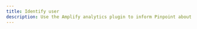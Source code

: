 ```yaml
---
title: Identify user
description: Use the Amplify analytics plugin to inform Pinpoint about your users.
---
```


<inline-fragment platform="ios" src="~/lib/analytics/fragments/ios/identifyuser.md"></inline-fragment>
<inline-fragment platform="android" src="~/lib/analytics/fragments/android/identifyuser.md"></inline-fragment>
<inline-fragment platform="flutter" src="~/lib/analytics/fragments/flutter/identifyuser.md"></inline-fragment>